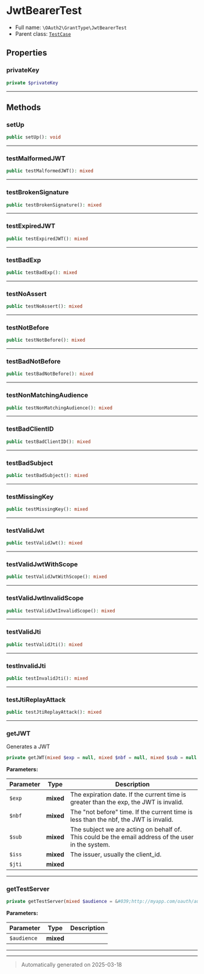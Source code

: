 
# JwtBearerTest





* Full name: `\OAuth2\GrantType\JwtBearerTest`
* Parent class: [`TestCase`](../../PHPUnit/Framework/TestCase.md)



## Properties


### privateKey



```php
private $privateKey
```






***

## Methods


### setUp



```php
public setUp(): void
```












***

### testMalformedJWT



```php
public testMalformedJWT(): mixed
```












***

### testBrokenSignature



```php
public testBrokenSignature(): mixed
```












***

### testExpiredJWT



```php
public testExpiredJWT(): mixed
```












***

### testBadExp



```php
public testBadExp(): mixed
```












***

### testNoAssert



```php
public testNoAssert(): mixed
```












***

### testNotBefore



```php
public testNotBefore(): mixed
```












***

### testBadNotBefore



```php
public testBadNotBefore(): mixed
```












***

### testNonMatchingAudience



```php
public testNonMatchingAudience(): mixed
```












***

### testBadClientID



```php
public testBadClientID(): mixed
```












***

### testBadSubject



```php
public testBadSubject(): mixed
```












***

### testMissingKey



```php
public testMissingKey(): mixed
```












***

### testValidJwt



```php
public testValidJwt(): mixed
```












***

### testValidJwtWithScope



```php
public testValidJwtWithScope(): mixed
```












***

### testValidJwtInvalidScope



```php
public testValidJwtInvalidScope(): mixed
```












***

### testValidJti



```php
public testValidJti(): mixed
```












***

### testInvalidJti



```php
public testInvalidJti(): mixed
```












***

### testJtiReplayAttack



```php
public testJtiReplayAttack(): mixed
```












***

### getJWT

Generates a JWT

```php
private getJWT(mixed $exp = null, mixed $nbf = null, mixed $sub = null, mixed $iss = &#039;Test Client ID&#039;, mixed $jti = null): string
```








**Parameters:**

| Parameter | Type | Description |
|-----------|------|-------------|
| `$exp` | **mixed** | The expiration date. If the current time is greater than the exp, the JWT is invalid. |
| `$nbf` | **mixed** | The &quot;not before&quot; time. If the current time is less than the nbf, the JWT is invalid. |
| `$sub` | **mixed** | The subject we are acting on behalf of. This could be the email address of the user in the system. |
| `$iss` | **mixed** | The issuer, usually the client_id. |
| `$jti` | **mixed** |  |





***

### getTestServer



```php
private getTestServer(mixed $audience = &#039;http://myapp.com/oauth/auth&#039;): mixed
```








**Parameters:**

| Parameter | Type | Description |
|-----------|------|-------------|
| `$audience` | **mixed** |  |





***


***
> Automatically generated on 2025-03-18
